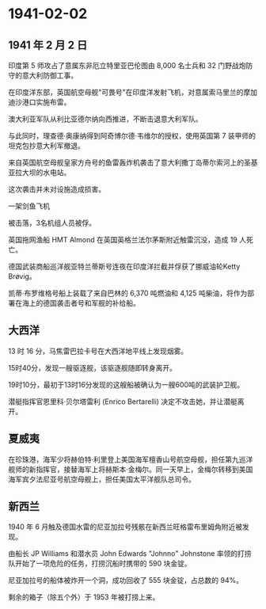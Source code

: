 # 1941-02-02

## 1941 年 2 月 2 日

印度第 5 师攻占了意属东非厄立特里亚巴伦图由 8,000 名士兵和 32
门野战炮防守的意大利防御工事。

在印度洋东部，英国航空母舰"可畏号"在印度洋发射飞机，对意属索马里兰的摩加迪沙港口实施布雷。

澳大利亚军队从利比亚德尔纳向西推进，不断击退意大利军队。

与此同时，理查德·奥康纳得到阿奇博尔德·韦维尔的授权，使用英国第 7
装甲师的坦克包抄意大利军撤退。

来自英国航空母舰皇家方舟号的鱼雷轰炸机袭击了意大利撒丁岛蒂尔索河上的圣基亚拉大坝的水电站。

这次袭击并未对设施造成损害。

一架剑鱼飞机

被击落，3名机组人员被俘。

英国拖网渔船 HMT Almond 在英国英格兰法尔茅斯附近触雷沉没，造成 19
人死亡。

德国武装商船巡洋舰亚特兰蒂斯号连夜在印度洋拦截并俘获了挪威油轮Ketty
Brøvig。

凯蒂·布罗维格号船上装载了来自巴林的 6,370 吨燃油和 4,125
吨柴油，将作为部署在海上的德国袭击者号和军舰的补给船。

## 大西洋

13 时 16 分，马焦雷巴拉卡号在大西洋地平线上发现烟雾。

15时40分，发现一艘驱逐舰，该驱逐舰随即转身离开。

19时10分，最初于13时16分发现的这艘船被确认为一艘600吨的武装护卫舰。

潜艇指挥官恩里科·贝尔塔雷利 (Enrico Bertarelli)
决定不攻击她，并让潜艇离开。

## 夏威夷

在珍珠港，海军少将赫伯特·利里登上美国海军檀香山号航空母舰，担任第九巡洋舰师的新指挥官，接替海军上将赫斯本·金梅尔。同一天早上，金梅尔转移到美国海军宾夕法尼亚号航空母舰上，担任美国太平洋舰队总司令。

## 新西兰

1940 年 6
月触及德国水雷的尼亚加拉号残骸在新西兰旺格雷布里姆角附近被发现。

由船长 JP Williams 和潜水员 John Edwards "Johnno" Johnstone
率领的打捞队开始了一项危险的任务，打捞沉船时携带的 590 块金锭。

尼亚加拉号的船体被炸开一个洞，成功回收了 555 块金锭，占总数的 94%。

剩余的箱子（除五个外）于 1953 年被打捞上来。

